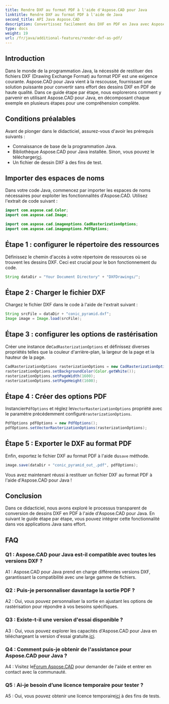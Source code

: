 ```yaml
---
title: Rendre DXF au format PDF à l'aide d'Aspose.CAD pour Java
linktitle: Rendre DXF au format PDF à l'aide de Java
second_title: API Java Aspose.CAD
description: Convertissez facilement des DXF en PDF en Java avec Aspose.CAD. Suivez notre guide étape par étape pour un rendu fluide.
type: docs
weight: 19
url: /fr/java/additional-features/render-dxf-as-pdf/
---
```

## Introduction

Dans le monde de la programmation Java, la nécessité de restituer des fichiers DXF (Drawing Exchange Format) au format PDF est une exigence courante. Aspose.CAD pour Java vient à la rescousse, fournissant une solution puissante pour convertir sans effort des dessins DXF en PDF de haute qualité. Dans ce guide étape par étape, nous explorerons comment y parvenir en utilisant Aspose.CAD pour Java, en décomposant chaque exemple en plusieurs étapes pour une compréhension complète.

## Conditions préalables

Avant de plonger dans le didacticiel, assurez-vous d'avoir les prérequis suivants :

- Connaissance de base de la programmation Java.
-  Bibliothèque Aspose.CAD pour Java installée. Sinon, vous pouvez le télécharger[ici](https://releases.aspose.com/cad/java/).
- Un fichier de dessin DXF à des fins de test.

## Importer des espaces de noms

Dans votre code Java, commencez par importer les espaces de noms nécessaires pour exploiter les fonctionnalités d'Aspose.CAD. Utilisez l'extrait de code suivant :

```java
import com.aspose.cad.Color;
import com.aspose.cad.Image;

import com.aspose.cad.imageoptions.CadRasterizationOptions;
import com.aspose.cad.imageoptions.PdfOptions;
```

## Étape 1 : configurer le répertoire des ressources

Définissez le chemin d'accès à votre répertoire de ressources où se trouvent les dessins DXF. Ceci est crucial pour le bon fonctionnement du code. 

```java
String dataDir = "Your Document Directory" + "DXFDrawings/";
```

## Étape 2 : Charger le fichier DXF

Chargez le fichier DXF dans le code à l'aide de l'extrait suivant :

```java
String srcFile = dataDir + "conic_pyramid.dxf";
Image image = Image.load(srcFile);
```

## Étape 3 : configurer les options de rastérisation

 Créer une instance de`CadRasterizationOptions` et définissez diverses propriétés telles que la couleur d'arrière-plan, la largeur de la page et la hauteur de la page.

```java
CadRasterizationOptions rasterizationOptions = new CadRasterizationOptions();
rasterizationOptions.setBackgroundColor(Color.getWhite());
rasterizationOptions.setPageWidth(1600);
rasterizationOptions.setPageHeight(1600);
```

## Étape 4 : Créer des options PDF

 Instancier`PdfOptions` et réglez le`VectorRasterizationOptions` propriété avec le paramètre précédemment configuré`rasterizationOptions`.

```java
PdfOptions pdfOptions = new PdfOptions();
pdfOptions.setVectorRasterizationOptions(rasterizationOptions);
```

## Étape 5 : Exporter le DXF au format PDF

 Enfin, exportez le fichier DXF au format PDF à l'aide du`save` méthode.

```java
image.save(dataDir + "conic_pyramid_out_.pdf", pdfOptions);
```

Vous avez maintenant réussi à restituer un fichier DXF au format PDF à l'aide d'Aspose.CAD pour Java !

## Conclusion

Dans ce didacticiel, nous avons exploré le processus transparent de conversion de dessins DXF en PDF à l'aide d'Aspose.CAD pour Java. En suivant le guide étape par étape, vous pouvez intégrer cette fonctionnalité dans vos applications Java sans effort.

## FAQ

### Q1 : Aspose.CAD pour Java est-il compatible avec toutes les versions DXF ?

A1 : Aspose.CAD pour Java prend en charge différentes versions DXF, garantissant la compatibilité avec une large gamme de fichiers.

### Q2 : Puis-je personnaliser davantage la sortie PDF ?

A2 : Oui, vous pouvez personnaliser la sortie en ajustant les options de rastérisation pour répondre à vos besoins spécifiques.

### Q3 : Existe-t-il une version d'essai disponible ?

 A3 : Oui, vous pouvez explorer les capacités d'Aspose.CAD pour Java en téléchargeant la version d'essai gratuite.[ici](https://releases.aspose.com/).

### Q4 : Comment puis-je obtenir de l'assistance pour Aspose.CAD pour Java ?

 A4 : Visitez le[Forum Aspose.CAD](https://forum.aspose.com/c/cad/19) pour demander de l'aide et entrer en contact avec la communauté.

### Q5 : Ai-je besoin d’une licence temporaire pour tester ?

 A5 : Oui, vous pouvez obtenir une licence temporaire[ici](https://purchase.aspose.com/temporary-license/) à des fins de tests.